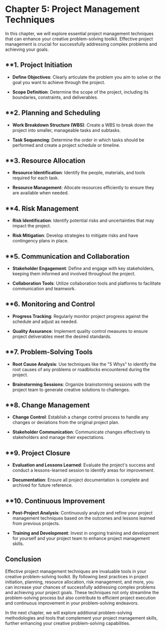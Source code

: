 Chapter 5: Project Management Techniques
========================================

In this chapter, we will explore essential project management techniques that can enhance your creative problem-solving toolkit. Effective project management is crucial for successfully addressing complex problems and achieving your goals.

\*\*1. **Project Initiation**
-----------------------------

* **Define Objectives**: Clearly articulate the problem you aim to solve or the goal you want to achieve through the project.

* **Scope Definition**: Determine the scope of the project, including its boundaries, constraints, and deliverables.

\*\*2. **Planning and Scheduling**
----------------------------------

* **Work Breakdown Structure (WBS)**: Create a WBS to break down the project into smaller, manageable tasks and subtasks.

* **Task Sequencing**: Determine the order in which tasks should be performed and create a project schedule or timeline.

\*\*3. **Resource Allocation**
------------------------------

* **Resource Identification**: Identify the people, materials, and tools required for each task.

* **Resource Management**: Allocate resources efficiently to ensure they are available when needed.

\*\*4. **Risk Management**
--------------------------

* **Risk Identification**: Identify potential risks and uncertainties that may impact the project.

* **Risk Mitigation**: Develop strategies to mitigate risks and have contingency plans in place.

\*\*5. **Communication and Collaboration**
------------------------------------------

* **Stakeholder Engagement**: Define and engage with key stakeholders, keeping them informed and involved throughout the project.

* **Collaboration Tools**: Utilize collaboration tools and platforms to facilitate communication and teamwork.

\*\*6. **Monitoring and Control**
---------------------------------

* **Progress Tracking**: Regularly monitor project progress against the schedule and adjust as needed.

* **Quality Assurance**: Implement quality control measures to ensure project deliverables meet the desired standards.

\*\*7. **Problem-Solving Tools**
--------------------------------

* **Root Cause Analysis**: Use techniques like the "5 Whys" to identify the root causes of any problems or roadblocks encountered during the project.

* **Brainstorming Sessions**: Organize brainstorming sessions with the project team to generate creative solutions to challenges.

\*\*8. **Change Management**
----------------------------

* **Change Control**: Establish a change control process to handle any changes or deviations from the original project plan.

* **Stakeholder Communication**: Communicate changes effectively to stakeholders and manage their expectations.

\*\*9. **Project Closure**
--------------------------

* **Evaluation and Lessons Learned**: Evaluate the project's success and conduct a lessons-learned session to identify areas for improvement.

* **Documentation**: Ensure all project documentation is complete and archived for future reference.

\*\*10. **Continuous Improvement**
----------------------------------

* **Post-Project Analysis**: Continuously analyze and refine your project management techniques based on the outcomes and lessons learned from previous projects.

* **Training and Development**: Invest in ongoing training and development for yourself and your project team to enhance project management skills.

**Conclusion**
--------------

Effective project management techniques are invaluable tools in your creative problem-solving toolkit. By following best practices in project initiation, planning, resource allocation, risk management, and more, you can increase your chances of successfully addressing complex problems and achieving your project goals. These techniques not only streamline the problem-solving process but also contribute to efficient project execution and continuous improvement in your problem-solving endeavors.

In the next chapter, we will explore additional problem-solving methodologies and tools that complement your project management skills, further enhancing your creative problem-solving capabilities.
